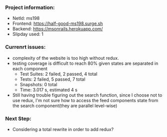 ### Project information:

- NetId: ms198
- Frontend: https://half-good-ms198.surge.sh
- Backend: https://msonrails.herokuapp.com/
- Slipday used: 1

### Currenrt issues:

- complexity of the website is too high without redux.
- testing coverage is difficult to reach 80% given states are separated in each component
  - Test Suites: 2 failed, 2 passed, 4 total
  - Tests: 2 failed, 5 passed, 7 total
  - Snapshots: 0 total
  - Time: 3.017 s, estimated 4 s
- Still having trouble figuring out the search function, since I choose not to use redux, I'm not sure how to access the feed components state from the search component(they are parallel level-wise)

### Next Step:

- Considering a total rewrite in order to add redux?
